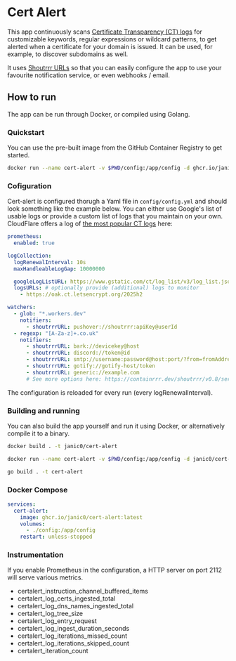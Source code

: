# Cert Alert

This app continuously scans [Certificate Transparency (CT) logs](https://certificate.transparency.dev/) for customizable keywords, regular expressions or wildcard patterns, to get alerted when a certificate for your domain is issued. It can be used, for example, to discover subdomains as well.

It uses [Shoutrrr URLs](https://containrrr.dev/shoutrrr/v0.8/services/overview/) so that you can easily configure the app to use your favourite notification service, or even webhooks / email.

## How to run

The app can be run through Docker, or compiled using Golang.

### Quickstart

You can use the pre-built image from the GitHub Container Registry to get started.

```bash
docker run --name cert-alert -v $PWD/config:/app/config -d ghcr.io/janic0/cert-alert:latest
```

### Cofiguration

Cert-alert is configured thorugh a Yaml file in `config/config.yml` and should look something like the example below.
You can either use Google's list of usable logs or provide a custom list of logs that you maintain on your own. CloudFlare offers a log of [the most popular CT logs](https://ct.cloudflare.com/logs) here:

```yaml
prometheus:
  enabled: true

logCollection:
  logRenewalInterval: 10s
  maxHandleableLogGap: 10000000

  googleLogListURL: https://www.gstatic.com/ct/log_list/v3/log_list.json # automatically use Google's list of usable logs
  logsURLs: # optionally provide (additional) logs to monitor
    - https://oak.ct.letsencrypt.org/2025h2

watchers:
  - glob: "*.workers.dev"
    notifiers:
      - shoutrrrURL: pushover://shoutrrr:apiKey@userId
  - regexp: "[A-Za-z]+.co.uk"
    notifiers:
      - shoutrrrURL: bark://devicekey@host
      - shoutrrrURL: discord://token@id
      - shoutrrrURL: smtp://username:password@host:port/?from=fromAddress&to=recipient1
      - shoutrrrURL: gotify://gotify-host/token
      - shoutrrrURL: generic://example.com
      # See more options here: https://containrrr.dev/shoutrrr/v0.8/services/overview/
```

The configuration is reloaded for every run (every logRenewalInterval).

### Building and running

You can also build the app yourself and run it using Docker, or alternatively compile it to a binary.

```bash
docker build . -t janic0/cert-alert
```

```bash
docker run --name cert-alert -v $PWD/config:/app/config -d janic0/cert-alert
```

```bash
go build . -t cert-alert
```

### Docker Compose

```yaml
services:
  cert-alert:
    image: ghcr.io/janic0/cert-alert:latest
    volumes:
      - ./config:/app/config
    restart: unless-stopped
```

### Instrumentation

If you enable Prometheus in the configuration, a HTTP server on port 2112 will serve various metrics.

- certalert_instruction_channel_buffered_items
- certalert_log_certs_ingested_total
- certalert_log_dns_names_ingested_total
- certalert_log_tree_size
- certalert_log_entry_request
- certalert_log_ingest_duration_seconds
- certalert_log_iterations_missed_count
- certalert_log_iterations_skipped_count
- certalert_iteration_count
